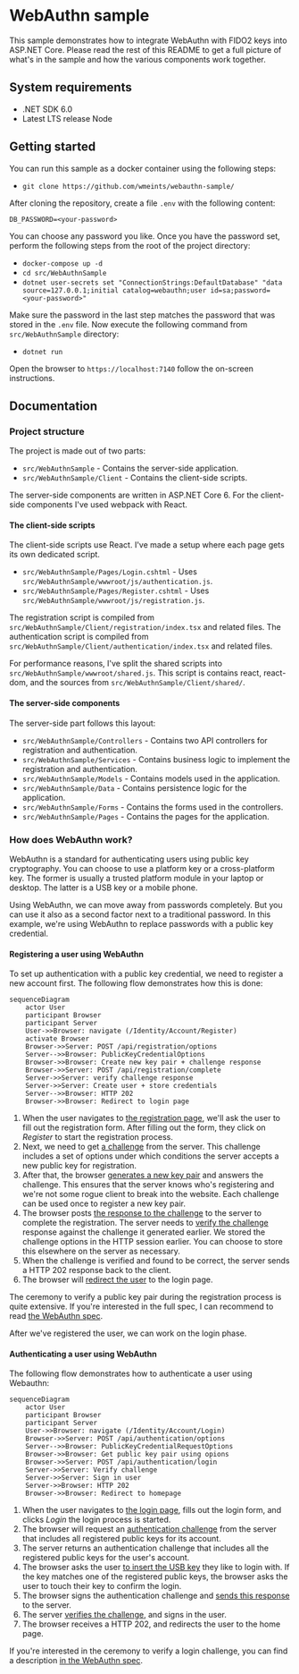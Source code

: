 # WebAuthn sample

This sample demonstrates how to integrate WebAuthn with FIDO2 keys into ASP.NET Core. Please read the rest of this README 
to get a full picture of what's in the sample and how the various components work together.

## System requirements

* .NET SDK 6.0
* Latest LTS release Node 

## Getting started

You can run this sample as a docker container using the following steps:

* `git clone https://github.com/wmeints/webauthn-sample/`

After cloning the repository, create a file `.env` with the following content:

```text
DB_PASSWORD=<your-password>
```

You can choose any password you like. Once you have the password set, perform the following steps from the root of the project directory:

* `docker-compose up -d`
* `cd src/WebAuthnSample`
* `dotnet user-secrets set "ConnectionStrings:DefaultDatabase" "data source=127.0.0.1;initial catalog=webauthn;user id=sa;password=<your-password>"`

Make sure the password in the last step matches the password that was stored in the `.env` file. Now execute the following
command from `src/WebAuthnSample` directory:

* `dotnet run`

Open the browser to `https://localhost:7140` follow the on-screen instructions.

## Documentation

### Project structure

The project is made out of two parts:

* `src/WebAuthnSample` - Contains the server-side application.
* `src/WebAuthnSample/Client` - Contains the client-side scripts.

The server-side components are written in ASP.NET Core 6.
For the client-side components I've used webpack with React. 

#### The client-side scripts

The client-side scripts use React. I've made a setup where each page gets its own dedicated script.

* `src/WebAuthnSample/Pages/Login.cshtml` - Uses `src/WebAuthnSample/wwwroot/js/authentication.js`.
* `src/WebAuthnSample/Pages/Register.cshtml` - Uses `src/WebAuthnSample/wwwroot/js/registration.js`.

The registration script is compiled from `src/WebAuthnSample/Client/registration/index.tsx` and related files.
The authentication script is compiled from `src/WebAuthnSample/Client/authentication/index.tsx` and related files.

For performance reasons, I've split the shared scripts into `src/WebAuthnSample/wwwroot/shared.js`. This script
is contains react, react-dom, and the sources from `src/WebAuthnSample/Client/shared/`.

#### The server-side components

The server-side part follows this layout:

* `src/WebAuthnSample/Controllers` - Contains two API controllers for registration and authentication.
* `src/WebAuthnSample/Services` - Contains business logic to implement the registration and authentication.
* `src/WebAuthnSample/Models` - Contains models used in the application.
* `src/WebAuthnSample/Data` - Contains persistence logic for the application.
* `src/WebAuthnSample/Forms` - Contains the forms used in the controllers. 
* `src/WebAuthnSample/Pages` - Contains the pages for the application.

### How does WebAuthn work?

WebAuthn is a standard for authenticating users using public key cryptography. You can choose to use a platform
key or a cross-platform key. The former is usually a trusted platform module in your laptop or desktop. The latter
is a USB key or a mobile phone. 

Using WebAuthn, we can move away from passwords completely. But you can use it also as a second factor next to a
traditional password. In this example, we're using WebAuthn to replace passwords with a public key credential.

#### Registering a user using WebAuthn

To set up authentication with a public key credential, we need to register a new account first.
The following flow demonstrates how this is done:

```mermaid
sequenceDiagram
    actor User
    participant Browser
    participant Server
    User->>Browser: navigate (/Identity/Account/Register)
    activate Browser
    Browser->>Server: POST /api/registration/options
    Server-->>Browser: PublicKeyCredentialOptions
    Browser->>Browser: Create new key pair + challenge response
    Browser->>Server: POST /api/registration/complete
    Server->>Server: verify challenge response
    Server->>Server: Create user + store credentials
    Server-->>Browser: HTTP 202
    Browser->>Browser: Redirect to login page
```

1. When the user navigates to [the registration page][REGISTRATION_URL], we'll ask the user to fill out the registration
   form. After filling out the form, they click on *Register* to start the registration process.
2. Next, we need to get [a challenge][CHALLENGE_URL] from the server. This challenge includes a set of options under
   which conditions the server accepts a new public key for registration. 
3. After that, the browser [generates a new key pair][KEYPAIR_URL] and answers the challenge. This ensures that the server knows who's
   registering and we're not some rogue client to break into the website. Each challenge can be used once to register a
   new key pair.
4. The browser posts [the response to the challenge][COMPLETE_REGISTRATION_URL] to the server to complete the registration. The server needs to
   [verify the challenge][VERIFY_REGISTRATION_URL] response against the challenge it generated earlier. We stored the challenge options in the
   HTTP session earlier. You can choose to store this elsewhere on the server as necessary.
5. When the challenge is verified and found to be correct, the server sends a HTTP 202 response back to the client.
6. The browser will [redirect the user][REGISTRATION_REDIRECT_URL] to the login page.

The ceremony to verify a public key pair during the registration process is quite extensive. If you're interested in
the full spec, I can recommend to read [the WebAuthn spec](https://w3c.github.io/webauthn/#sctn-registering-a-new-credential).

After we've registered the user, we can work on the login phase.

#### Authenticating a user using WebAuthn

The following flow demonstrates how to authenticate a user using Webauthn:

```mermaid
sequenceDiagram
    actor User
    participant Browser
    participant Server
    User->>Browser: navigate (/Identity/Account/Login)
    Browser->>Server: POST /api/authentication/options
    Server-->>Browser: PublicKeyCredentialRequestOptions
    Browser->>Browser: Get public key pair using opions
    Browser->>Server: POST /api/authentication/login
    Server->>Server: Verify challenge
    Server->>Server: Sign in user
    Server->>Browser: HTTP 202
    Browser->>Browser: Redirect to homepage
```

1. When the user navigates to [the login page][LOGIN_URL], fills out the login form, and clicks *Login* the login process is started.
2. The browser will request an [authentication challenge][LOGIN_CHALLENGE_URL] from the server that includes all registered public keys for its
   account. 
3. The server returns an authentication challenge that includes all the registered public keys for the user's account.
4. The browser asks the user [to insert the USB key][LOGIN_CREDENTIAL_URL] they like to login with. If the key matches one of the registered
   public keys, the browser asks the user to touch their key to confirm the login.
5. The browser signs the authentication challenge and [sends this response][LOGIN_RESPONSE_URL] to the server.
6. The server [verifies the challenge][VERIFY_LOGIN_URL], and signs in the user.
7. The browser receives a HTTP 202, and redirects the user to the home page.

If you're interested in the ceremony to verify a login challenge, you can find a description [in the WebAuthn spec](https://w3c.github.io/webauthn/#sctn-verifying-assertion).

[REGISTRATION_URL]: https://github.com/wmeints/webauthn-sample/blob/d6683db6bf4ffb17b3b0784d2f46ed24e5398ac4/src/WebAuthnSample/Client/registration/RegistrationForm.tsx#L11
[CHALLENGE_URL]: https://github.com/wmeints/webauthn-sample/blob/d6683db6bf4ffb17b3b0784d2f46ed24e5398ac4/src/WebAuthnSample/Controllers/RegistrationController.cs#L24
[KEYPAIR_URL]: https://github.com/wmeints/webauthn-sample/blob/d6683db6bf4ffb17b3b0784d2f46ed24e5398ac4/src/WebAuthnSample/Client/registration/RegistrationForm.tsx#L49
[COMPLETE_REGISTRATION_URL]: https://github.com/wmeints/webauthn-sample/blob/d6683db6bf4ffb17b3b0784d2f46ed24e5398ac4/src/WebAuthnSample/Client/registration/api.ts#L53
[VERIFY_REGISTRATION_URL]: https://github.com/wmeints/webauthn-sample/blob/d6683db6bf4ffb17b3b0784d2f46ed24e5398ac4/src/WebAuthnSample/Controllers/RegistrationController.cs#L46
[REGISTRATION_REDIRECT_URL]: https://github.com/wmeints/webauthn-sample/blob/d6683db6bf4ffb17b3b0784d2f46ed24e5398ac4/src/WebAuthnSample/Client/registration/RegistrationForm.tsx#L64
[LOGIN_URL]: https://github.com/wmeints/webauthn-sample/blob/d6683db6bf4ffb17b3b0784d2f46ed24e5398ac4/src/WebAuthnSample/Client/authentication/LoginForm.tsx#L8
[LOGIN_CHALLENGE_URL]: https://github.com/wmeints/webauthn-sample/blob/d6683db6bf4ffb17b3b0784d2f46ed24e5398ac4/src/WebAuthnSample/Controllers/AuthenticationController.cs#L23
[LOGIN_CREDENTIAL_URL]: https://github.com/wmeints/webauthn-sample/blob/d6683db6bf4ffb17b3b0784d2f46ed24e5398ac4/src/WebAuthnSample/Client/authentication/LoginForm.tsx#L37
[LOGIN_RESPONSE_URL]: https://github.com/wmeints/webauthn-sample/blob/d6683db6bf4ffb17b3b0784d2f46ed24e5398ac4/src/WebAuthnSample/Client/authentication/api.ts#L43
[VERIFY_LOGIN_URL]: https://github.com/wmeints/webauthn-sample/blob/d6683db6bf4ffb17b3b0784d2f46ed24e5398ac4/src/WebAuthnSample/Controllers/AuthenticationController.cs#L44
